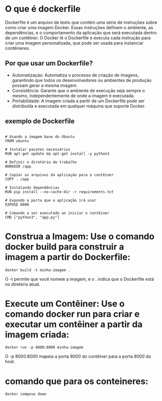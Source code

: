 # O que é dockerfile

Dockerfile é um arquivo de texto que contém uma série de instruções sobre como criar uma imagem Docker. Essas instruções definem o ambiente, as dependências, e o comportamento da aplicação que será executada dentro de um contêiner. O Docker lê o Dockerfile e executa cada instrução para criar uma imagem personalizada, que pode ser usada para instanciar contêineres.

## Por que usar um Dockerfile?
- Automatização: Automatiza o processo de criação de imagens, garantindo que todos os desenvolvedores ou ambientes de produção possam gerar a mesma imagem.
- Consistência: Garante que o ambiente de execução seja sempre o mesmo, independentemente de onde a imagem é executada.
- Portabilidade: A imagem criada a partir de um Dockerfile pode ser distribuída e executada em qualquer máquina que suporte Docker.

## exemplo de Dockerfile
```

# Usando a imagem base do Ubuntu
FROM ubuntu

# Instalar pacotes necessários
RUN apt-get update && apt-get install -y python3

# Definir o diretório de trabalho
WORKDIR /app

# Copiar os arquivos da aplicação para o contêiner
COPY . /app

# Instalando dependências
RUN pip install --no-cache-dir -r requirements.txt

# Expondo a porta que a aplicação irá usar
EXPOSE 8000

# Comando a ser executado ao iniciar o contêiner
CMD ["python3", "app.py"]
```

# Construa a Imagem: Use o comando docker build para construir a imagem a partir do Dockerfile:
```
docker build -t minha-imagem .

```
O -t permite que você nomeie a imagem, e o . indica que o Dockerfile está no diretório atual.

# Execute um Contêiner: Use o comando docker run para criar e executar um contêiner a partir da imagem criada:
```
docker run -p 8000:8000 minha-imagem
```
O -p 8000:8000 mapeia a porta 8000 do contêiner para a porta 8000 do host.

# comando que para os conteineres:

```
docker compose down
```
